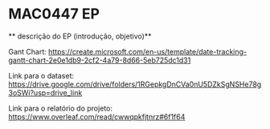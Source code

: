 # MAC0447 EP

** descrição do EP (introdução, objetivo)**

Gant Chart: https://create.microsoft.com/en-us/template/date-tracking-gantt-chart-2e0e1db9-2cf2-4a79-8d66-5eb725dc1d31

Link para o dataset: https://drive.google.com/drive/folders/1RGepkgDnCVa0nU5DZkSgNSHe78g3oSWi?usp=drive_link

Link para o relatório do projeto: https://www.overleaf.com/read/cwwqpkfjtnrz#6f1f64
